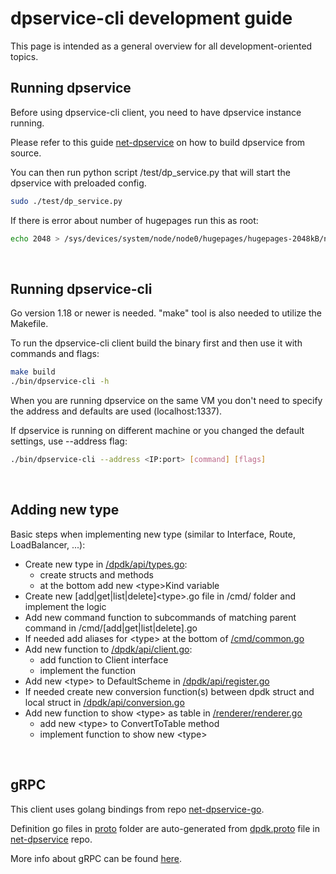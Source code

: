 # dpservice-cli development guide

This page is intended as a general overview for all development-oriented topics.
<br />


## Running dpservice

Before using dpservice-cli client, you need to have dpservice instance running.

Please refer to this guide [net-dpservice](https://github.com/onmetal/net-dpservice/blob/osc/grpc_docs/docs/development/building.md) on how to build dpservice from source.

You can then run python script /test/dp_service.py that will start the dpservice with preloaded config.
```bash
sudo ./test/dp_service.py
```
If there is error about number of hugepages run this as root:
```bash
echo 2048 > /sys/devices/system/node/node0/hugepages/hugepages-2048kB/nr_hugepages 
```
<br />


## Running dpservice-cli

Go version 1.18 or newer is needed. \"make\" tool is also needed to utilize the Makefile.

To run the dpservice-cli client build the binary first and then use it with commands and flags:
```bash
make build
./bin/dpservice-cli -h
```
When you are running dpservice on the same VM you don't need to specify the address and defaults are used (localhost:1337).

If dpservice is running on different machine or you changed the default settings, use --address <string> flag:
```bash
./bin/dpservice-cli --address <IP:port> [command] [flags]
```
<br />


## Adding new type

Basic steps when implementing new type (similar to Interface, Route, LoadBalancer, ...):
- Create new type in [/dpdk/api/types.go](/dpdk/api/types.go):
    - create structs and methods
	- at the bottom add new \<type\>Kind variable
- Create new [add|get|list|delete]\<type\>.go file in /cmd/ folder and implement the logic
- Add new command function to subcommands of matching parent command in /cmd/[add|get|list|delete].go
- If needed add aliases for \<type\> at the bottom of [/cmd/common.go](/cmd/common.go)
- Add new function to [/dpdk/api/client.go](/dpdk/api/client.go):
    - add function to Client interface
    - implement the function
- Add new \<type\> to DefaultScheme in [/dpdk/api/register.go](/dpdk/api/register.go)
- If needed create new conversion function(s) between dpdk struct and local struct in [/dpdk/api/conversion.go](/dpdk/api/conversion.go)
- Add new function to show \<type\> as table in [/renderer/renderer.go](/renderer/renderer.go)
    - add new \<type\> to ConvertToTable method
    - implement function to show new \<type\>
<br />


## gRPC

This client uses golang bindings from repo [net-dpservice-go](https://github.com/onmetal/net-dpservice-go).

Definition go files in [proto](https://github.com/onmetal/net-dpservice-go/tree/main/proto) folder are auto-generated from [dpdk.proto](https://github.com/onmetal/net-dpservice/blob/osc/main/proto/dpdk.proto) file in [net-dpservice](https://github.com/onmetal/net-dpservice/) repo.

More info about gRPC can be found [here](https://grpc.io/docs/what-is-grpc/introduction/).